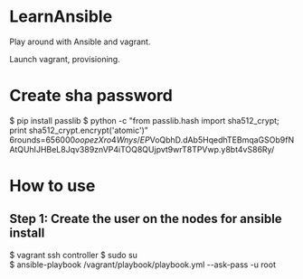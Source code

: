 # LearnAnsible
Play around with Ansible and vagrant.

Launch vagrant, provisioning.

# Create sha password
$ pip install passlib
$ python -c "from passlib.hash import sha512_crypt; print sha512_crypt.encrypt('atomic')"
$6$rounds=656000$oopezXro4Wnys/EP$VoQbhD.dAb5HqedhTEBmqaGSOb9fNAtQUhIJHBeL8Jqv389znVP4iTOQ8QUjpvt9wrT8TPVwp.y8bt4vS86Ry/

# How to use

## Step 1: Create the user on the nodes for ansible install
$ vagrant ssh controller
$ sudo su  
$ ansible-playbook /vagrant/playbook/playbook.yml --ask-pass -u root
